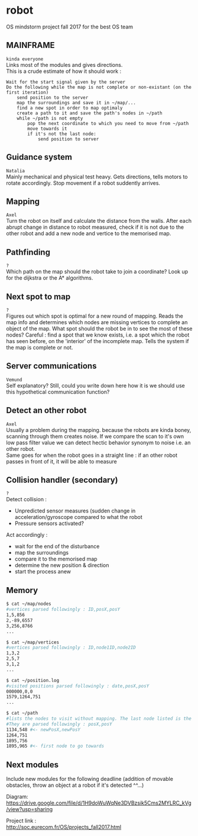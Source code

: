 # robot
OS mindstorm project fall 2017 for the best OS team

## MAINFRAME
`kinda everyone`  
Links most of the modules and gives directions.  
This is a crude estimate of how it should work :
```
Wait for the start signal given by the server
Do the following while the map is not complete or non-existant (on the first iteration)
	send position to the server
	map the surroundings and save it in ~/map/...
	find a new spot in order to map optimaly
	create a path to it and save the path's nodes in ~/path
	while ~/path is not empty
		pop the next coordinate to which you need to move from ~/path
		move towards it
		if it's not the last node:
			send position to server
```

## Guidance system
`Natalia`  
Mainly mechanical and physical test heavy.
Gets directions, tells motors to rotate accordingly.
Stop movement if a robot suddently arrives.


## Mapping
`Axel`  
Turn the robot on itself and calculate the distance from the walls.
After each abrupt change in distance to robot measured, check if it is not due to the other robot and
add a new node and vertice to the memorised map.

## Pathfinding
`?`  
Which path on the map should the robot take to join a coordinate? Look up for the dijkstra or the A\* algorithms.

## Next spot to map
`?`  
Figures out which spot is optimal for a new round of mapping.
Reads the map info and determines which nodes are missing vertices to complete an object of the map. 
What spot should the robot be in to see the most of these nodes?
Careful : find a spot that we know exists, i.e. a spot which the robot has seen before, on the 
'interior' of the incomplete map.
Tells the system if the map is complete or not.

## Server communications
`Vemund`  
Self explanatory? Still, could you write down here how it is we should use this hypothetical communication function? 

## Detect an other robot
`Axel`  
Usually a problem during the mapping. because the robots are kinda boney, scanning through them creates noise. If we compare the scan to it's own low pass filter value we can detect hectic behavior synonym to noise i.e. an other robot.  
Same goes for when the robot goes in a straight line : if an other robot passes in front of it, it will be able to measure

## Collision handler (secondary)
`?`  
Detect collision :
 - Unpredicted sensor measures (sudden change in acceleration/gyroscope compared to what the robot 
 - Pressure sensors activated?  
 
Act accordingly :
 - wait for the end of the disturbance
 - map the surroundings
 - compare it to the memorised map
 - determine the new position & direction
 - start the process anew

## Memory

```bash
$ cat ~/map/nodes 
#vertices parsed followingly : ID,posX,posY
1,5,856
2,-89,6557
3,256,8766
...
```
```bash
$ cat ~/map/vertices 
#vertices parsed followingly : ID,node1ID,node2ID
1,3,2
2,5,7
3,1,2
...
```
```bash
$ cat ~/position.log 
#visited positions parsed followingly : date,posX,posY
000000,0,0
1579,1264,751
...
```
```bash
$ cat ~/path 
#lists the nodes to visit without mapping. The last node listed is the first one to visit 
#They are parsed followingly : posX,posY
1134,548 #<- newPosX,newPosY
1264,751
1895,756
1895,965 #<- first node to go towards
```

## Next modules
Include new modules for the following deadline (addition of movable obstacles, throw an object at a robot if it's detected ^^...)

Diagram:  
https://drive.google.com/file/d/1H9doWuWqNe3DVBzsik5Cms2MYLRC_kVg/view?usp=sharing

Project link :  
http://soc.eurecom.fr/OS/projects_fall2017.html
